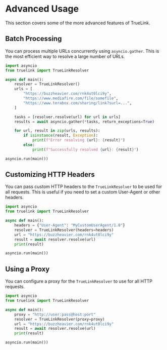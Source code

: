 # Advanced Usage

This section covers some of the more advanced features of TrueLink.

## Batch Processing

You can process multiple URLs concurrently using `asyncio.gather`. This is the most efficient way to resolve a large number of URLs.

```python
import asyncio
from truelink import TrueLinkResolver

async def main():
    resolver = TrueLinkResolver()
    urls = [
        "https://buzzheavier.com/rnk4ut0lci9y",
        "https://www.mediafire.com/file/somefile",
        "https://www.terabox.com/sharing/link?surl=...",
    ]

    tasks = [resolver.resolve(url) for url in urls]
    results = await asyncio.gather(*tasks, return_exceptions=True)

    for url, result in zip(urls, results):
        if isinstance(result, Exception):
            print(f"Error resolving {url}: {result}")
        else:
            print(f"Successfully resolved {url}: {result}")

asyncio.run(main())
```

## Customizing HTTP Headers

You can pass custom HTTP headers to the `TrueLinkResolver` to be used for all requests. This is useful if you need to set a custom User-Agent or other headers.

```python
import asyncio
from truelink import TrueLinkResolver

async def main():
    headers = {"User-Agent": "MyCustomUserAgent/1.0"}
    resolver = TrueLinkResolver(headers=headers)
    url = "https://buzzheavier.com/rnk4ut0lci9y"
    result = await resolver.resolve(url)
    print(result)

asyncio.run(main())
```

## Using a Proxy

You can configure a proxy for the `TrueLinkResolver` to use for all HTTP requests.

```python
import asyncio
from truelink import TrueLinkResolver

async def main():
    proxy = "http://user:pass@host:port"
    resolver = TrueLinkResolver(proxy=proxy)
    url = "https://buzzheavier.com/rnk4ut0lci9y"
    result = await resolver.resolve(url)
    print(result)

asyncio.run(main())
```
